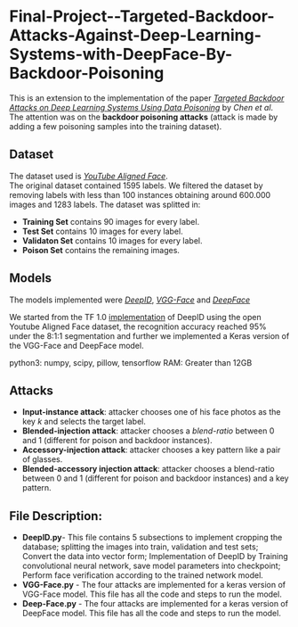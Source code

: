 # Final-Project--Targeted-Backdoor-Attacks-Against-Deep-Learning-Systems-with-DeepFace-By-Backdoor-Poisoning

This is an extension to the implementation of the paper [*Targeted Backdoor Attacks on Deep Learning Systems Using Data Poisoning*](https://arxiv.org/abs/1712.05526) by *Chen et al*. <br>
The attention was on the **backdoor poisoning attacks** (attack is made by adding a few poisoning samples into the training dataset). <br>

## Dataset
The dataset used is [*YouTube Aligned Face*](https://www.cs.tau.ac.il/~wolf/ytfaces/).  <br>
The original dataset contained 1595 labels. We filtered the dataset by removing labels with less than 100 instances obtaining around 600.000 images and 1283 labels. The dataset was splitted in:
- **Training Set** contains 90 images for every label.
- **Test Set** contains 10 images for every label.
- **Validaton Set** contains 10 images for every label.
- **Poison Set** contains the remaining images.

## Models
The models implemented were [*DeepID*](https://openaccess.thecvf.com/content_cvpr_2015/html/Ouyang_DeepID-Net_Deformable_Deep_2015_CVPR_paper.html), [*VGG-Face*](http://www.bmva.org/bmvc/2015/papers/paper041/index.html) and [*DeepFace*](https://viso.ai/computer-vision/deepface/) <br>

We started from the TF 1.0 [implementation](https://github.com/jinze1994/DeepID1) of DeepID using the open Youtube Aligned Face dataset, the recognition accuracy reached 95% under the 8:1:1 segmentation and further we implemented a Keras version of the VGG-Face and DeepFace model.

python3: numpy, scipy, pillow, tensorflow
RAM: Greater than 12GB

## Attacks
- **Input-instance attack**: attacker chooses one of his face photos as the key *k* and selects the target label.
- **Blended-injection attack**: attacker chooses a *blend-ratio* between 0 and 1 (different for poison and backdoor instances).
- **Accessory-injection attack**: attacker chooses a key pattern like a pair of glasses.
- **Blended-accessory injection attack**: attacker chooses a blend-ratio between 0 and 1 (different for poison and backdoor instances) and a key pattern.


## File Description:
- **DeepID.py**- This file contains 5 subsections to implement cropping the database; splitting the images into train, validation and test sets; Convert the data into vector form; Implementation of DeepID by Training convolutional neural network, save model parameters into checkpoint; Perform face verification according to the trained network model.
- **VGG-Face.py** - The four attacks are implemented for a keras version of VGG-Face model. This file has all the code and steps to run the model.
- **Deep-Face.py** - The four attacks are implemented for a keras version of DeepFace model. This file has all the code and steps to run the model.
